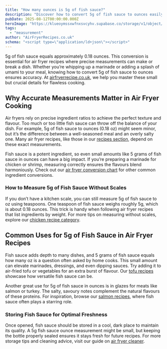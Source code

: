```yaml
---
title: "How many ounces is 5g of fish sauce?"
description: "Discover how to convert 5g of fish sauce to ounces easily for precise air fryer recipes. Get accurate measurements in seconds!"
pubDate: 2025-08-12T00:00:00.000Z
heroImage: "https://klueoymssxwfnxsvcyhv.supabase.co/storage/v1/object/public/md/how-many-ounces-is-5g-of-fish-sauce-9234edcd.webp"
tags:
  - "measurement"
author: "AirFryerRecipes.co.uk"
schema: "<script type=\"application/ld+json\"></script>"
---
```


<p>5g of fish sauce equals approximately 0.18 ounces. This conversion is essential for air fryer recipes where precise measurements can make or break a dish. Whether you’re whipping up a marinade or adding a splash of umami to your meal, knowing how to convert 5g of fish sauce to ounces ensures accuracy. At <a href=https://www.airfryerrecipe.co.uk>airfryerrecipe.co.uk</a>, we help you master these small but crucial details for flawless cooking.</p>  

<h2>Why Accurate Measurements Matter in Air Fryer Cooking</h2>  
<p>Air fryers rely on precise ingredient ratios to achieve the perfect texture and flavour. Too much or too little fish sauce can throw off the balance of your dish. For example, 5g of fish sauce to ounces (0.18 oz) might seem minor, but it’s the difference between a well-seasoned meal and an overly salty one. Many air fryer recipes, like those in our <a href=https://www.airfryerrecipe.co.uk/recipes>recipes section</a>, depend on these exact measurements.</p>  

<p>Fish sauce is a potent ingredient, so even small amounts like 5 grams of fish sauce in ounces can have a big impact. If you’re preparing a marinade for chicken or shrimp, measuring correctly ensures the flavours blend harmoniously. Check out our <a href=https://www.airfryerrecipe.co.uk/air-fryer-conversion-chart>air fryer conversion chart</a> for other common ingredient conversions.</p>  

<h3>How to Measure 5g of Fish Sauce Without Scales</h3>  
<p>If you don’t have a kitchen scale, you can still measure 5g of fish sauce to oz using teaspoons. One teaspoon of fish sauce weighs roughly 5g, which is about 0.18 ounces. This trick is handy when following air fryer recipes that list ingredients by weight. For more tips on measuring without scales, explore our <a href=https://www.airfryerrecipe.co.uk/recipe-category/chicken>chicken recipe category</a>.</p>  

<h2>Common Uses for 5g of Fish Sauce in Air Fryer Recipes</h2>  
<p>Fish sauce adds depth to many dishes, and 5 grams of fish sauce equals how many oz is a question often asked by home cooks. This small amount can elevate marinades, dressings, and even dipping sauces. Try adding it to air-fried tofu or vegetables for an extra burst of flavour. Our <a href=https://www.airfryerrecipe.co.uk/recipe-category/tofu>tofu recipes</a> showcase how versatile fish sauce can be.</p>  

<p>Another great use for 5g of fish sauce in ounces is in glazes for meats like salmon or turkey. The salty, savoury notes complement the natural flavours of these proteins. For inspiration, browse our <a href=https://www.airfryerrecipe.co.uk/recipe-category/salmon>salmon recipes</a>, where fish sauce often plays a starring role.</p>  

<h3>Storing Fish Sauce for Optimal Freshness</h3>  
<p>Once opened, fish sauce should be stored in a cool, dark place to maintain its quality. A 5g fish sauce ounce measurement might be small, but keeping the bottle properly sealed ensures it stays fresh for future recipes. For more storage tips and cleaning advice, visit our guide on <a href=https://www.airfryerrecipe.co.uk/air-fryer-cleaner>air fryer cleaner</a>.</p>